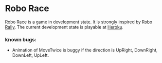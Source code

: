 # Robo Race

Robo Race is a game in development state. 
It is strongly inspired by [Robo Rally](https://en.wikipedia.org/wiki/RoboRally).
The current development state is playable at [Heroku](https://roborace.herokuapp.com).

### known bugs:
  * Animation of MoveTwice is buggy if the direction is UpRight, DownRight, DownLeft, UpLeft.
 